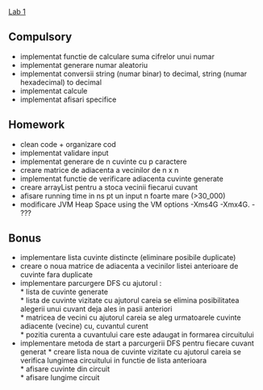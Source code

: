 <a href="https://profs.info.uaic.ro/~acf/java/labs/lab_01.html" target="_blank">Lab 1</a>

Compulsory
-
- implementat functie de calculare suma cifrelor unui numar
- implementat generare numar aleatoriu
- implementat conversii string (numar binar) to decimal, string (numar hexadecimal) to decimal
- implementat calcule
- implementat afisari specifice

Homework 
-
- clean code + organizare cod
- implementat validare input
- implementat generare de n cuvinte cu p caractere
- creare matrice de adiacenta a vecinilor de n x n
- implementat functie de verificare adiacenta cuvinte generate
- creare arrayList pentru a stoca vecinii fiecarui cuvant
- afisare running time in ns pt un input n foarte mare (>30_000)
- modificare JVM Heap Space using the VM options -Xms4G -Xmx4G. - ???

Bonus
-
- implementare lista cuvinte distincte (eliminare posibile duplicate)
- creare o noua matrice de adiacenta a vecinilor listei anterioare de cuvinte fara duplicate
- implementare parcurgere DFS cu ajutorul : <br/>
      *  lista de cuvinte generate<br/>
      *  lista de cuvinte vizitate cu ajutorul careia se elimina posibilitatea alegerii unui cuvant deja ales in pasii anteriori<br/>
      *  matricea de vecini cu ajutorul careia se aleg urmatoarele cuvinte adiacente (vecine) cu, cuvantul curent<br/>
      *  pozitia curenta a cuvantului care este adaugat in formarea circuitului<br/>
- implementare metoda de start a parcurgerii DFS pentru fiecare cuvant generat
      * creare lista noua de cuvinte vizitate cu ajutorul careia se verifica lungimea circuitului in functie de lista anterioara<br/>
      * afisare cuvinte din circuit<br/>
      * afisare lungime circuit<br/>
